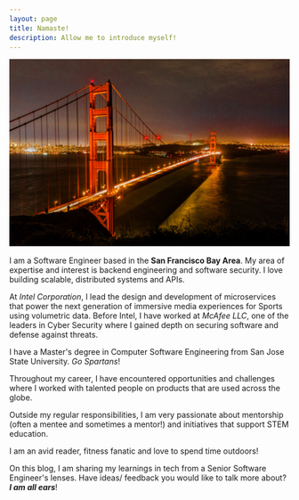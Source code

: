 ```yaml
---
layout: page
title: Namaste!
description: Allow me to introduce myself!
---
```


![Welcome!](/images/GoldenGate.jpg "Photo by Andreas Selter on Unsplash")



I am a Software Engineer based in the **San Francisco Bay Area**. 
My area of expertise and interest is backend engineering and software security. I love building scalable, distributed systems and APIs.

At *Intel Corporation*, I lead the design and development of microservices that power the next generation of immersive media experiences for Sports using volumetric data.
Before Intel, I have worked at *McAfee LLC*, one of the leaders in Cyber Security where I gained depth on securing software and defense against threats.

I have a Master's degree in Computer Software Engineering from San Jose State University. *Go Spartans*!

Throughout my career, I have encountered opportunities and challenges where I worked with talented people on products that are used across the globe.

Outside my regular responsibilities, I am very passionate about mentorship (often a mentee and sometimes a mentor!) and initiatives that support STEM education.

I am an avid reader, fitness fanatic and love to spend time outdoors!
  
 On this blog, I am sharing my learnings in tech from a Senior Software Engineer's lenses.
Have ideas/ feedback you would like to talk more about? ***I am all ears***!